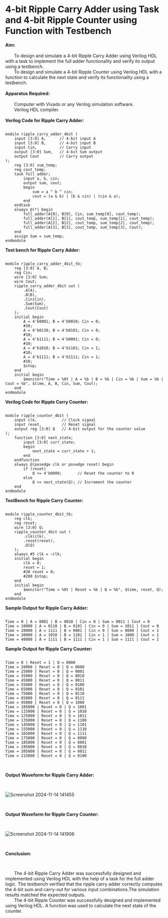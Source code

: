 # 4-bit Ripple Carry Adder using Task and 4-bit Ripple Counter using Function with Testbench

**Aim:** <br>
<br>
&emsp;&emsp;To design and simulate a 4-bit Ripple Carry Adder using Verilog HDL with a task to implement the full adder functionality and verify its output using a testbench.<br>
&emsp;&emsp;To design and simulate a 4-bit Ripple Counter using Verilog HDL with a function to calculate the next state and verify its functionality using a testbench.<br>
<br>
**Apparatus Required:** <br>
<br>
&emsp;&emsp;Computer with Vivado or any Verilog simulation software.<br>
&emsp;&emsp;Verilog HDL compiler.<br>
<br>
**Verilog Code for Ripple Carry Adder:** <br>
```

module ripple_carry_adder_4bit (
    input [3:0] A,      // 4-bit input A
    input [3:0] B,      // 4-bit input B
    input Cin,          // Carry input
    output [3:0] Sum,   // 4-bit Sum output
    output Cout         // Carry output
);
    reg [3:0] sum_temp;
    reg cout_temp;
    task full_adder;
        input a, b, cin;
        output sum, cout;
        begin
            sum = a ^ b ^ cin;
            cout = (a & b) | (b & cin) | (cin & a);
        end
    endtask
    always @(*) begin
        full_adder(A[0], B[0], Cin, sum_temp[0], cout_temp);
        full_adder(A[1], B[1], cout_temp, sum_temp[1], cout_temp);
        full_adder(A[2], B[2], cout_temp, sum_temp[2], cout_temp);
        full_adder(A[3], B[3], cout_temp, sum_temp[3], Cout);
    end
    assign Sum = sum_temp;
endmodule

```

**Test bench for Ripple Carry Adder:** <br>
```

module ripple_carry_adder_4bit_tb;
    reg [3:0] A, B;
    reg Cin;
    wire [3:0] Sum;
    wire Cout;
    ripple_carry_adder_4bit uut (
        .A(A),
        .B(B),
        .Cin(Cin),
        .Sum(Sum),
        .Cout(Cout)
    );
    initial begin
        A = 4'b0001; B = 4'b0010; Cin = 0;
        #10;
        A = 4'b0110; B = 4'b0101; Cin = 0;
        #10;
        A = 4'b1111; B = 4'b0001; Cin = 0;
        #10;
        A = 4'b1010; B = 4'b1101; Cin = 1;
        #10; 
        A = 4'b1111; B = 4'b1111; Cin = 1;
        #10;
        $stop;
    end
    initial begin
        $monitor("Time = %0t | A = %b | B = %b | Cin = %b | Sum = %b | Cout = %b", $time, A, B, Cin, Sum, Cout);
    end
endmodule

```

**Verilog Code for Ripple Carry Counter:** <br>
```

module ripple_counter_4bit (
    input clk,           // Clock signal
    input reset,         // Reset signal
    output reg [3:0] Q   // 4-bit output for the counter value
);
    function [3:0] next_state;
        input [3:0] curr_state;
        begin
            next_state = curr_state + 1;
        end
    endfunction
    always @(posedge clk or posedge reset) begin
        if (reset)
            Q <= 4'b0000;       // Reset the counter to 0
        else
            Q <= next_state(Q); // Increment the counter
    end
endmodule

```

**TestBench for Ripple Carry Counter:** <br>
```

module ripple_counter_4bit_tb;
    reg clk;
    reg reset;
    wire [3:0] Q;
    ripple_counter_4bit uut (
        .clk(clk),
        .reset(reset),
        .Q(Q)
    );
    always #5 clk = ~clk;
    initial begin
        clk = 0;
        reset = 1;
        #20 reset = 0;
        #200 $stop;
    end
    initial begin
        $monitor("Time = %0t | Reset = %b | Q = %b", $time, reset, Q);
    end
endmodule

```
**Sample Output for Ripple Carry Adder:**
```

Time = 0 | A = 0001 | B = 0010 | Cin = 0 | Sum = 0011 | Cout = 0
Time = 10000 | A = 0110 | B = 0101 | Cin = 0 | Sum = 1011 | Cout = 0
Time = 20000 | A = 1111 | B = 0001 | Cin = 0 | Sum = 0000 | Cout = 1
Time = 30000 | A = 1010 | B = 1101 | Cin = 1 | Sum = 1000 | Cout = 1
Time = 40000 | A = 1111 | B = 1111 | Cin = 1 | Sum = 1111 | Cout = 1

```

**Sample Output for Ripple Carry Counter:**
```

Time = 0 | Reset = 1 | Q = 0000
Time = 20000 | Reset = 0 | Q = 0000
Time = 25000 | Reset = 0 | Q = 0001
Time = 35000 | Reset = 0 | Q = 0010
Time = 45000 | Reset = 0 | Q = 0011
Time = 55000 | Reset = 0 | Q = 0100
Time = 65000 | Reset = 0 | Q = 0101
Time = 75000 | Reset = 0 | Q = 0110
Time = 85000 | Reset = 0 | Q = 0111
Time = 95000 | Reset = 0 | Q = 1000
Time = 105000 | Reset = 0 | Q = 1001
Time = 115000 | Reset = 0 | Q = 1010
Time = 125000 | Reset = 0 | Q = 1011
Time = 135000 | Reset = 0 | Q = 1100
Time = 145000 | Reset = 0 | Q = 1101
Time = 155000 | Reset = 0 | Q = 1110
Time = 165000 | Reset = 0 | Q = 1111
Time = 175000 | Reset = 0 | Q = 0000
Time = 185000 | Reset = 0 | Q = 0001
Time = 195000 | Reset = 0 | Q = 0010
Time = 205000 | Reset = 0 | Q = 0011
Time = 215000 | Reset = 0 | Q = 0100

```
<br>

**Output Waveform for Ripple Carry Adder:** 

<br>

![Screenshot 2024-11-14 141455](https://github.com/user-attachments/assets/6ab8bee1-b8b8-4b6a-a907-edfa55d3f224)

<br>

**Output Waveform for Ripple Carry Counter:**

<br>

![Screenshot 2024-11-14 141906](https://github.com/user-attachments/assets/836583f0-0891-4116-9259-805356da711c)

<br>

**Conclusion:** <br>

<br>

&emsp;&emsp;The 4-bit Ripple Carry Adder was successfully designed and implemented using Verilog HDL with the help of a task for the full adder logic. The testbench verified that the ripple carry adder correctly computes the 4-bit sum and carry-out for various input combinations.The simulation results matched the expected outputs.<br>
&emsp;&emsp;The 4-bit Ripple Counter was successfully designed and implemented using Verilog HDL. A function was used to calculate the next state of the counter.<br>

